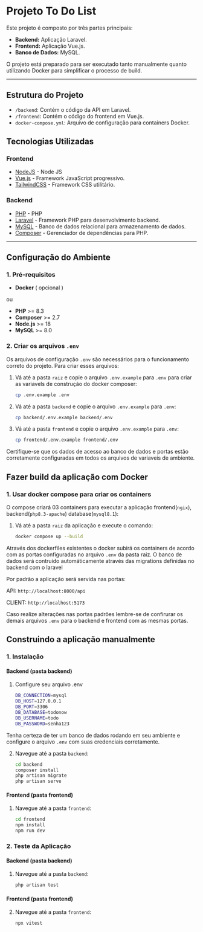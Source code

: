 # Projeto To Do List

Este projeto é composto por três partes principais:

- **Backend:** Aplicação Laravel.
- **Frontend:** Aplicação Vue.js.
- **Banco de Dados:** MySQL.

O projeto está preparado para ser executado tanto manualmente quanto utilizando Docker para simplificar o processo de build.

---

## Estrutura do Projeto

- `/backend`: Contém o código da API em Laravel.
- `/frontend`: Contém o código do frontend em Vue.js.
- `docker-compose.yml`: Arquivo de configuração para containers Docker.

## Tecnologias Utilizadas

### Frontend
- [NodeJS](https://nodejs.org/pt) - Node JS
- [Vue.js](https://vuejs.org/) - Framework JavaScript progressivo.
- [TailwindCSS](https://tailwindcss.com/) - Framework CSS utilitário.

### Backend
- [PHP](https://www.php.net/) - PHP
- [Laravel](https://laravel.com/) - Framework PHP para desenvolvimento backend.
- [MySQL](https://www.mysql.com/) - Banco de dados relacional para armazenamento de dados.
- [Composer](https://getcomposer.org/) - Gerenciador de dependências para PHP.

---

## Configuração do Ambiente

### 1. Pré-requisitos

- **Docker** ( opcional )

ou

- **PHP** >= 8.3
- **Composer** >= 2.7
- **Node.js** >= 18
- **MySQL** >= 8.0


### 2. Criar os arquivos `.env`
Os arquivos de configuração `.env` são necessários para o funcionamento correto do projeto. Para criar esses arquivos:

1. Vá até a pasta `raiz` e copie o arquivo `.env.example` para `.env` para criar as variavels de construção do docker composer:

   ```bash
   cp .env.example .env
   ```

2. Vá até a pasta `backend` e copie o arquivo `.env.example` para `.env`:

   ```bash
   cp backend/.env.example backend/.env
   ```
3. Vá até a pasta `frontend` e copie o arquivo `.env.example` para `.env`:

   ```bash
   cp frontend/.env.example frontend/.env
   ```

Certifique-se que os dados de acesso ao banco de dados e portas estão corretamente configuradas em todos os arquivos de variaveis de ambiente.



## Fazer build da aplicação com Docker

### 1. Usar docker compose para criar os containers
O compose criará 03 containers para executar a aplicação frontend(`ngix`), backend(`php8.3-apache`) database(`mysql8.1`):

1. Vá até a pasta `raiz` da aplicação e execute o comando:

   ```bash
   docker compose up --build
   ```
Através dos dockerfiles existentes o docker subirá os containers de acordo com as portas configuradas no arquivo `.env` da pasta raiz.
O banco de dados será contruído automáticamente através das migrations definidas no backend com o laravel

Por padrão a aplicação será servida nas portas:

API: `http://localhost:8000/api`

CLIENT: `http://localhost:5173`

Caso realize alterações nas portas padrões lembre-se de confirurar os demais arquivos `.env` para o backend e frontend com as mesmas portas.


## Construindo a aplicação manualmente

### 1. Instalação

#### Backend (pasta backend)

1. Configure seu arquivo .env

    ```bash
    DB_CONNECTION=mysql
    DB_HOST=127.0.0.1
    DB_PORT=3306
    DB_DATABASE=todonow
    DB_USERNAME=todo
    DB_PASSWORD=senha123
    ```
Tenha certeza de ter um banco de dados rodando em seu ambiente e configure o arquivo `.env` com suas credenciais corretamente.

2. Navegue até a pasta `backend`:

   ```bash
   cd backend
   composer install
   php artisan migrate
   php artisan serve
    ``` 

#### Frontend (pasta frontend)

1. Navegue até a pasta `frontend`:

    ```bash
    cd frontend
    npm install
    npm run dev
    ```

### 2. Teste da Aplicação

#### Backend (pasta backend)
1. Navegue até a pasta `backend`:

   ```bash
   php artisan test
    ```

#### Frontend (pasta frontend)
2. Navegue até a pasta `frontend`:

   ```bash
   npx vitest
    ```